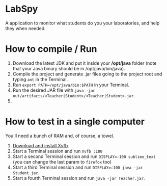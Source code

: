 # LabSpy
A application to monitor what students do you your laboratories, and help they when needed.

# How to compile / Run

1. Download the latest JDK and put it inside your **/opt/java** folder (note that your Java binary should be in /opt/java/bin/java).
2. Compile the project and generate .jar files going to the project root and typing `ant` in the Terminal.
3. Run `export PATH=/opt/java/bin:$PATH` in your Terminal.
4. Run the desired JAR file with `java -jar out/artifacts/<Teacher|Student>/<Teacher|Student>.jar`.
5. 

# How to test in a single computer

You'll need a bunch of RAM and, of course, a towel.

1. [Download and install Xvfb](http://packages.ubuntu.com/lucid/xvfb).
2. Start a Terminal session and run `Xvfb :100`
3. Start a second Terminal session and run `DISPLAY=:100 sublime_text` (you can change the last param to `firefox` too)
4. Start a third Terminal session and run `DISPLAY=:100 java -jar Student.jar`.
5. Start a fourth Terminal session and run `java -jar Teacher.jar`.
